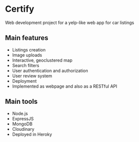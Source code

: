 # Certify
Web development project for a yelp-like web app for car listings


## Main features
- Listings creation
- Image uploads
- Interactive, geoclustered map
- Search filters
- User authentication and authorization
- User review system
- Deployment
- Implemented as webpage and also as a RESTful API

## Main tools
- Node.js
- ExpressJS
- MongoDB
- Cloudinary
- Deployed in Heroky

